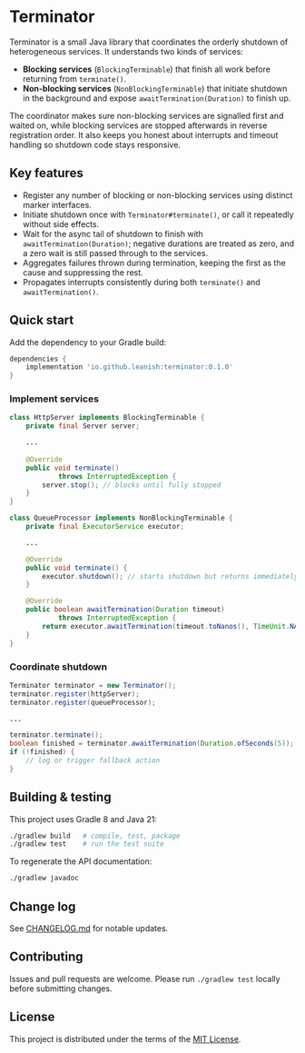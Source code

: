 # Terminator

Terminator is a small Java library that coordinates the orderly shutdown of heterogeneous services. It understands two kinds of services:

* **Blocking services** (`BlockingTerminable`) that finish all work before returning from `terminate()`.
* **Non-blocking services** (`NonBlockingTerminable`) that initiate shutdown in the background and expose `awaitTermination(Duration)` to finish up.

The coordinator makes sure non-blocking services are signalled first and waited on, while blocking services are stopped afterwards in reverse registration order. It also keeps you honest about interrupts and timeout handling so shutdown code stays responsive.

## Key features

- Register any number of blocking or non-blocking services using distinct marker interfaces.
- Initiate shutdown once with `Terminator#terminate()`, or call it repeatedly without side effects.
- Wait for the async tail of shutdown to finish with `awaitTermination(Duration)`; negative durations are treated as zero, and a zero wait is still passed through to the services.
- Aggregates failures thrown during termination, keeping the first as the cause and suppressing the rest.
- Propagates interrupts consistently during both `terminate()` and `awaitTermination()`.

## Quick start

Add the dependency to your Gradle build:

```groovy
dependencies {
    implementation 'io.github.leanish:terminator:0.1.0'
}
```

### Implement services

```java
class HttpServer implements BlockingTerminable {
    private final Server server;

    ...
    
    @Override
    public void terminate()
            throws InterruptedException {
        server.stop(); // blocks until fully stopped
    }
}

class QueueProcessor implements NonBlockingTerminable {
    private final ExecutorService executor;

    ...

    @Override
    public void terminate() {
        executor.shutdown(); // starts shutdown but returns immediately
    }

    @Override
    public boolean awaitTermination(Duration timeout)
            throws InterruptedException {
        return executor.awaitTermination(timeout.toNanos(), TimeUnit.NANOSECONDS);
    }
}
```

### Coordinate shutdown

```java
Terminator terminator = new Terminator();
terminator.register(httpServer);
terminator.register(queueProcessor);

...

terminator.terminate();
boolean finished = terminator.awaitTermination(Duration.ofSeconds(5));
if (!finished) {
    // log or trigger fallback action
}
```

## Building & testing

This project uses Gradle 8 and Java 21:

```bash
./gradlew build   # compile, test, package
./gradlew test    # run the test suite
```

To regenerate the API documentation:

```bash
./gradlew javadoc
```

## Change log

See [CHANGELOG.md](CHANGELOG.md) for notable updates.

## Contributing

Issues and pull requests are welcome. Please run `./gradlew test` locally before submitting changes.

## License

This project is distributed under the terms of the [MIT License](LICENSE).
